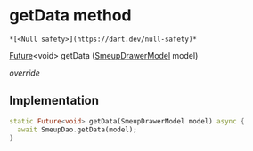 


# getData method




    *[<Null safety>](https://dart.dev/null-safety)*




[Future](https://api.flutter.dev/flutter/dart-async/Future-class.html)&lt;void> getData
([SmeupDrawerModel](../../smeup_models_widgets_smeup_drawer_model/SmeupDrawerModel-class.md) model)

_override_






## Implementation

```dart
static Future<void> getData(SmeupDrawerModel model) async {
  await SmeupDao.getData(model);
}
```







